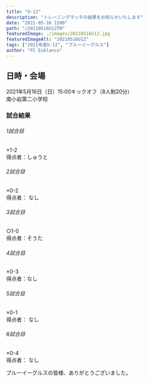 ```yaml
---
title: "U-12"
description: "トレーニングマッチの結果をお知らせいたします"
date: "2021-05-16 1500"
path: "/20210516U12TM"
featuredImage: ./images/20210516U12.jpg
featuredImageAlt: "20210516U12"
tags: ["2021年度U-12", "ブルーイーグルス"]
author: "FC Esblanco"
---
```



## 日時・会場

2021年5月16日（日）15:00キックオフ（8人制20分）  
南小岩第二小学校  

### 試合結果

######  1試合目  
×1-2  
得点者：しゅうと

###### 2試合目  
×0-2  
得点者： なし

######  3試合目  
○1-0    
得点者：そうた

######  4試合目  
×0-3    
得点者：なし

###### 5試合目  
×0-1      
得点者： なし

###### 6試合目  
×0-4    
得点者： なし


ブルーイーグルスの皆様、ありがとうございました。
